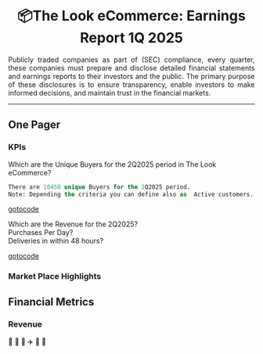 <h1 align="center">📦The Look eCommerce: Earnings Report 1Q 2025  </h1>
<div align="justify">
Publicly traded companies as part of (SEC) compliance, every quarter, these companies must prepare and disclose detailed financial statements and earnings reports to their investors and the public. The primary purpose of these disclosures is to ensure transparency, enable investors to make informed decisions, and maintain trust in the financial markets. 
</div>

***

## One Pager

### KPIs
  Which are the Unique Buyers for the 2Q2025 period in The Look eCommerce?
```sql
There are 10450 unique Buyers for the 2Q2025 period.
Note: Depending the criteria you can define also as  Active customers.
```
[gotocode](https://github.com/tinyazure/The-Look-eCommerce-Earnigs-Report/blob/main/Active_Customers%20(2).ipynb)

Which are the Revenue for the 2Q2025?  
Purchases Per Day?  
Deliveries in within 48 hours?
    

[gotocode](https://github.com/tinyazure/The-Look-eCommerce-Earnigs-Report/blob/main/Active_Customers%20(2).ipynb)
### Market Place Highlights

## Financial Metrics

### Revenue
🚚 🛵 🚛 ✈️ 🚢 🏤
